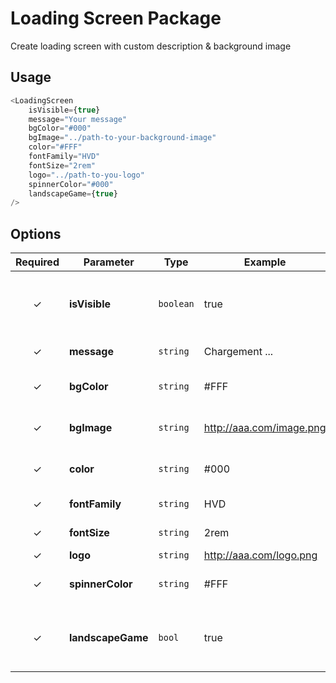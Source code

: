 # Loading Screen Package
Create loading screen with custom description & background image

## Usage

```javascript
<LoadingScreen
	isVisible={true}
	message="Your message"
	bgColor="#000"
	bgImage="../path-to-your-background-image"
	color="#FFF"
	fontFamily="HVD"
	fontSize="2rem"
	logo="../path-to-you-logo"
	spinnerColor="#000"
	landscapeGame={true}
/>
```

## Options

| Required | Parameter | Type | Example | Description |
| :------------: | ------------ | ------------ | ------------ | ------------ |
| &#10003; | **isVisible** | `boolean` | true | *Determine if the component is load or not* |
| &#10003; | **message** | `string` | Chargement ... | *Loading message* |
| &#10003; | **bgColor** | `string` | #FFF | *Set the background color* |
| &#10003; | **bgImage** | `string` | http://aaa.com/image.png | *Set the background image* |
| &#10003; | **color** | `string` | #000 | *Set the descritpion's color* |
| &#10003; | **fontFamily** | `string` | HVD | *Set the font family* |
| &#10003; | **fontSize** | `string` | 2rem | *Set the font size* |
| &#10003; | **logo** | `string` | http://aaa.com/logo.png | *Set the logo* |
| &#10003; | **spinnerColor** | `string` | #FFF | *Set the spinner color* |
| &#10003; | **landscapeGame** | `bool` | true | *Determine if a rotation is necessary on mobile device* |

